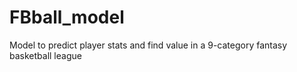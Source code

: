 # FBball_model
Model to predict player stats and find value in a 9-category fantasy basketball league
